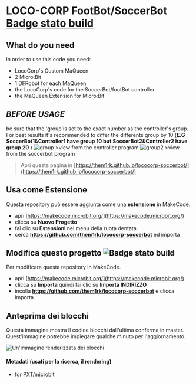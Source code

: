 # LOCO-CORP FootBot/SoccerBot [Badge stato build](https://github.com/them1rk/lococorp-soccerbot/workflows/MakeCode/badge.svg)

## What do you need
in order to use this code you need:
- LocoCorp's Custom MaQueen
- 2 Micro:Bit
- 1 DFRobot for each MaQueen
- the LocoCorp's code for the SoccerBot/footBot controller
- the MaQueen Extension for Micro:Bit

## **_BEFORE USAGE_**
be sure that the 'group'is set to the exact number as the controller's group. For best results it's recommended to differ the differents group by 10 (__E.G SoccerBot1&Controller1 have group 10 but SoccerBot2&Controller2 have group 20__ ) 
![group](https://github.com/them1rk/lococorp-soccerbot/raw/master/.github/makecode/group.png) >view from the controller program
![group2](https://github.com/them1rk/lococorp-soccerbot/raw/master/.github/makecode/group2.png) >view from the soccerbot program

> Apri questa pagina in [https://them1rk.github.io/lococorp-soccerbot/](https://them1rk.github.io/lococorp-soccerbot/)

## Usa come Estensione

Questa repository può essere aggiunta come una **estensione** in MakeCode.

* apri [https://makecode.microbit.org/](https://makecode.microbit.org/)
* clicca su **Nuovo Progetto**
* fai clic su **Estensioni** nel menu della ruota dentata
* cerca **https://github.com/them1rk/lococorp-soccerbot** ed importa

## Modifica questo progetto ![Badge stato build](https://github.com/them1rk/lococorp-soccerbot/workflows/MakeCode/badge.svg)

Per modificare questa repository in MakeCode.

* apri [https://makecode.microbit.org/](https://makecode.microbit.org/)
* clicca su **Importa** quindi fai clic su **Importa INDIRIZZO**
* incolla **https://github.com/them1rk/lococorp-soccerbot** e clicca importa

## Anteprima dei blocchi

Questa immagine mostra il codice blocchi dall'ultima conferma in master.
Quest'immagine potrebbe impiegare qualche minuto per l'aggiornamento.

![Un'immagine renderizzata dei blocchi](https://github.com/them1rk/lococorp-soccerbot/raw/master/.github/makecode/blocks.png)

#### Metadati (usati per la ricerca, il rendering)

* for PXT/microbit
<script src="https://makecode.com/gh-pages-embed.js"></script><script>makeCodeRender("{{ site.makecode.home_url }}", "{{ site.github.owner_name }}/{{ site.github.repository_name }}");</script>
